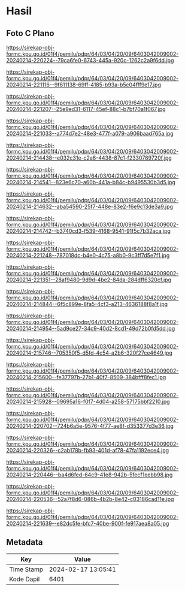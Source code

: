 # Hasil

## Foto C Plano

https://sirekap-obj-formc.kpu.go.id/01f4/pemilu/pdpr/64/03/04/20/09/6403042009002-20240214-220224--79ca6fe0-6743-445a-920c-1262c2a9f6dd.jpg

https://sirekap-obj-formc.kpu.go.id/01f4/pemilu/pdpr/64/03/04/20/09/6403042009002-20240214-221116--9f611138-69ff-4185-b93a-b5c04fff9e17.jpg

https://sirekap-obj-formc.kpu.go.id/01f4/pemilu/pdpr/64/03/04/20/09/6403042009002-20240214-221207--25e9ed31-6117-45ef-88c1-b7bf70a1f067.jpg

https://sirekap-obj-formc.kpu.go.id/01f4/pemilu/pdpr/64/03/04/20/09/6403042009002-20240214-221033--a774d7e2-48e3-477f-a079-a906baad765a.jpg

https://sirekap-obj-formc.kpu.go.id/01f4/pemilu/pdpr/64/03/04/20/09/6403042009002-20240214-214438--e032c31e-c2a6-4438-87c1-f2330789720f.jpg

https://sirekap-obj-formc.kpu.go.id/01f4/pemilu/pdpr/64/03/04/20/09/6403042009002-20240214-214541--823e6c70-a60b-441a-b84c-b9495530b3d5.jpg

https://sirekap-obj-formc.kpu.go.id/01f4/pemilu/pdpr/64/03/04/20/09/6403042009002-20240214-214632--aba54590-25f7-448e-83e2-f6e9c13de3a9.jpg

https://sirekap-obj-formc.kpu.go.id/01f4/pemilu/pdpr/64/03/04/20/09/6403042009002-20240214-214742--b3740cd3-f539-4168-9541-91f5c7b32aca.jpg

https://sirekap-obj-formc.kpu.go.id/01f4/pemilu/pdpr/64/03/04/20/09/6403042009002-20240214-221248--787018dc-b4e0-4c75-a8b0-9c3ff7d5e7f1.jpg

https://sirekap-obj-formc.kpu.go.id/01f4/pemilu/pdpr/64/03/04/20/09/6403042009002-20240214-221351--28af9480-9d9d-4be2-84da-284dff6320cf.jpg

https://sirekap-obj-formc.kpu.go.id/01f4/pemilu/pdpr/64/03/04/20/09/6403042009002-20240214-214844--6f5c899e-8fa5-4cf3-a213-4636188f8a1f.jpg

https://sirekap-obj-formc.kpu.go.id/01f4/pemilu/pdpr/64/03/04/20/09/6403042009002-20240214-214954--5ad9ce27-34c9-40d2-8cd1-49d72b0fd5dd.jpg

https://sirekap-obj-formc.kpu.go.id/01f4/pemilu/pdpr/64/03/04/20/09/6403042009002-20240214-215746--705350f5-d5fd-4c54-a2b6-320f27ce4649.jpg

https://sirekap-obj-formc.kpu.go.id/01f4/pemilu/pdpr/64/03/04/20/09/6403042009002-20240214-215600--fe37797b-27b1-40f7-8509-384bfff8fec1.jpg

https://sirekap-obj-formc.kpu.go.id/01f4/pemilu/pdpr/64/03/04/20/09/6403042009002-20240214-215928--09695a16-f0f7-4d04-a258-57175bbf2210.jpg

https://sirekap-obj-formc.kpu.go.id/01f4/pemilu/pdpr/64/03/04/20/09/6403042009002-20240214-220702--724b6a5e-9576-4f77-ae8f-d353377d3e36.jpg

https://sirekap-obj-formc.kpu.go.id/01f4/pemilu/pdpr/64/03/04/20/09/6403042009002-20240214-220326--c2ab178b-fb93-401d-af78-47fa1192ece4.jpg

https://sirekap-obj-formc.kpu.go.id/01f4/pemilu/pdpr/64/03/04/20/09/6403042009002-20240214-220446--ba4d6fed-64c9-41e8-942b-5fecf1eebb98.jpg

https://sirekap-obj-formc.kpu.go.id/01f4/pemilu/pdpr/64/03/04/20/09/6403042009002-20240214-220536--52a7f8d6-086b-4b2b-8e42-c03186cad11e.jpg

https://sirekap-obj-formc.kpu.go.id/01f4/pemilu/pdpr/64/03/04/20/09/6403042009002-20240214-221639--e82dc5fe-bfc7-40be-900f-fe917aea8a05.jpg


## Metadata

| Key        | Value               |
| ---------- | ------------------- |
| Time Stamp | 2024-02-17 13:05:41 |
| Kode Dapil | 6401                |



